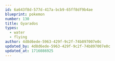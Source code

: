 ```yaml
---
id: 6a643f8d-577d-417a-bcb9-65ff8df9b4ae
blueprint: pokemon
number: 130
title: Gyarados
types:
  - water
  - flying
author: 4d8d6ede-5963-429f-9c2f-74b897007e0c
updated_by: 4d8d6ede-5963-429f-9c2f-74b897007e0c
updated_at: 1716086925
---
```

